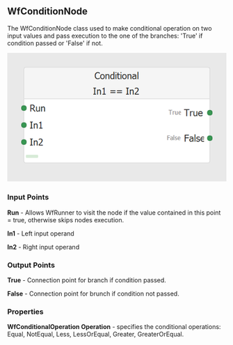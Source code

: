 ## WfConditionNode
The WfConditionNode class used to make conditional operation on two input values and pass execution to the one of the branches: 'True' if condition passed or 'False' if not.

![WfConditionNode](https://github.com/ArsenAbazian/WorkflowDiagram/blob/main/Help/Images/CommonNodes/Conditional.png)

### Input Points

**Run** - Allows WfRunner to visit the node if the value contained in this point = true, otherwise skips nodes execution.

**In1** - Left input operand

**In2** - Right input operand

### Output Points

**True** - Connection point for branch if condition passed.

**False** - Connection point for brunch if condition not passed.

### Properties

**WfConditionalOperation Operation** - specifies the conditional operations: Equal, NotEqual, Less, LessOrEqual, Greater, GreaterOrEqual.
